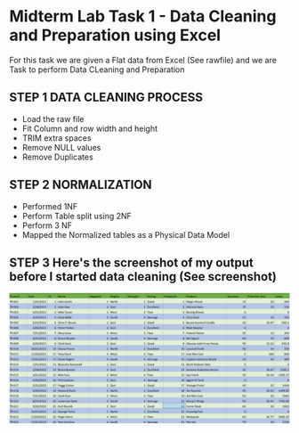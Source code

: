 # Midterm Lab Task 1 - Data Cleaning and Preparation using Excel
For this task we are given a Flat data from Excel (See rawfile) and we are Task to perform Data CLeaning and Preparation

## STEP 1 DATA CLEANING PROCESS
- Load the raw file
- Fit Column and row width and height
- TRIM extra spaces
- Remove NULL values
- Remove Duplicates

## STEP 2 NORMALIZATION 
- Performed 1NF
- Perform Table split using 2NF
- Perform 3 NF
- Mapped the Normalized tables as a Physical Data Model

## STEP 3  Here's the screenshot of my output before I started data cleaning (See screenshot)
![Screenshot 2025-03-05 171212.png](https://github.com/AeroB2/EDM-PROJECTS-AeroB2/blob/5bd43bc43440a44f3744e520752055dd2c7ec13f/Screenshot%202025-03-05%20171212.png)
